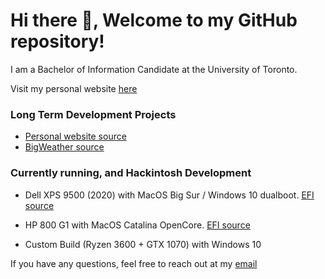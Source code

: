 # Hi there 👋, Welcome to my GitHub repository!

I am a Bachelor of Information Candidate at the University of Toronto. 

Visit my personal website [here](https://www.billthan.ca)

### Long Term Development Projects

* [Personal website source](https://www.github.com/billthan/billthan)  
* [BigWeather source](https://www.github.com/billthan/BigWeather)  


### Currently running, and Hackintosh Development

* Dell XPS 9500 (2020) with MacOS Big Sur / Windows 10 dualboot. [EFI source](https://github.com/billthan/XPS9500-MacOS-BigSur-OC)  

* HP 800 G1 with MacOS Catalina OpenCore. [EFI source](https://github.com/billthan/HPG1-800-MacOS-Catalina-OC)

* Custom Build (Ryzen 3600 + GTX 1070) with Windows 10


If you have any questions, feel free to reach out at my [email](mailto:billthan@live.ca)
